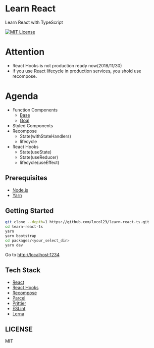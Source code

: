 # Learn React

Learn React with TypeScript

[![MIT License](http://img.shields.io/badge/license-MIT-blue.svg?style=flat)](LICENSE)

# Attention
- React Hooks is not production ready now(2018/11/30)
- If you use React lifecycle in production services, you shold use recompose.

# Agenda
- Function Components
  - [Base](https://github.com/locol23/learn-react-ts/tree/master/packages/function-components-base)
  - [Goal](https://github.com/locol23/learn-react-ts/tree/master/packages/function-components-goal)
- Styled Components
- Recompose
  - State(withStateHandlers)
  - lifecycle
- React Hooks
  - State(useState)
  - State(useReducer)
  - lifecycle(useEffect)

## Prerequisites

- [Node.js](https://nodejs.org/en/)
- [Yarn](https://yarnpkg.com/en)

## Getting Started

```bash
git clone --depth=1 https://github.com/locol23/learn-react-ts.git
cd learn-react-ts
yarn
yarn bootstrap
cd packages/<your_select_dir>
yarn dev
```

Go to [http://localhost:1234](http://localhost:1234)

## Tech Stack

- [React](https://reactjs.org/)
- [React Hooks](https://reactjs.org/docs/hooks-overview.html)
- [Recompose](https://github.com/acdlite/recompose)
- [Parcel](https://parceljs.org/)
- [Prittier](https://prettier.io/)
- [ESLint](https://eslint.org/)
- [Lerna](https://lernajs.io/)

## LICENSE

MIT
